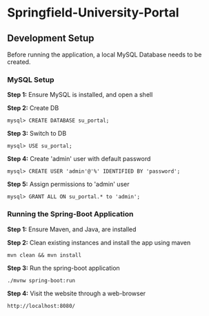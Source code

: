 # Springfield-University-Portal

## Development Setup

Before running the application, a local MySQL Database needs to be created.

### MySQL Setup
**Step 1:** Ensure MySQL is installed, and open a shell

**Step 2:** Create DB

    mysql> CREATE DATABASE su_portal;

**Step 3:** Switch to DB
    
    mysql> USE su_portal;

**Step 4:** Create 'admin' user with default password
    
    mysql> CREATE USER 'admin'@'%' IDENTIFIED BY 'password';

**Step 5:** Assign permissions to 'admin' user
    
    mysql> GRANT ALL ON su_portal.* to 'admin';

### Running the Spring-Boot Application

**Step 1:** Ensure Maven, and Java, are installed

**Step 2:** Clean existing instances and install the app using maven
    
    mvn clean && mvn install

**Step 3:** Run the spring-boot application
    
    ./mvnw spring-boot:run

**Step 4:** Visit the website through a web-browser
    
    http://localhost:8080/
